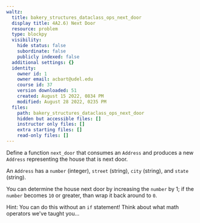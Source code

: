 ```yaml
---
waltz:
  title: bakery_structures_dataclass_ops_next_door
  display title: 4A2.6) Next Door
  resource: problem
  type: blockpy
  visibility:
    hide status: false
    subordinate: false
    publicly indexed: false
  additional settings: {}
  identity:
    owner id: 1
    owner email: acbart@udel.edu
    course id: 37
    version downloaded: 51
    created: August 15 2022, 0834 PM
    modified: August 28 2022, 0235 PM
  files:
    path: bakery_structures_dataclass_ops_next_door
    hidden but accessible files: []
    instructor only files: []
    extra starting files: []
    read-only files: []
---
```

Define a function `next_door` that consumes an `Address` and produces a new `Address` representing the house that is next door.

An `Address` has a `number` (integer), `street` (string), `city` (string), and `state` (string).

You can determine the house next door by increasing the `number` by 1; if the `number` becomes `10` or greater, than wrap it back around to `0`.

Hint: You can do this without an `if` statement! Think about what math operators we've taught you...